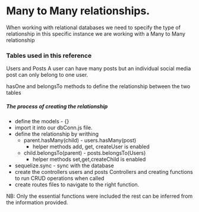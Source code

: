 <!-- REFERENCE CODE FOR DEVELOPING OUR BACKEND USING JAVASCRIPT -->
# Many to Many relationships.
When working with relational databases we need to specify the type of relationship in this specific instance we are working with 
a Many to Many relationship 

### Tables used in this reference 
Users and Posts
A user can have many posts but an individual social media post can only belong to one user.

hasOne and belongsTo methods to define the relationship between the two tables

##### The process of creating the relationship
- define the models - {}
- import it into our dbConn.js file.
- define the relationship by writhing
    - parent.hasMany(child) - users.hasMany(post)
        - helper methods add, get, createUser is enabled
    - child.belongsTo(parent) - posts.belongsTo(Users)
        - helper methods set,get,createChild is enabled
- sequelize.sync - sync with the database
- create the controllers users and posts Controllers and creating functions to run CRUD operations when called
- create routes files to navigate to the right function.

NB: Only the essential functions were included the rest can be inferred from the information provided.
